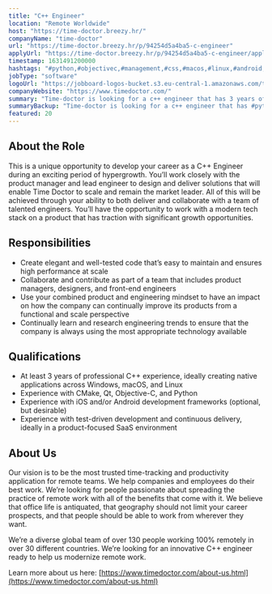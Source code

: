 ```yaml
---
title: "C++ Engineer"
location: "Remote Worldwide"
host: "https://time-doctor.breezy.hr/"
companyName: "time-doctor"
url: "https://time-doctor.breezy.hr/p/94254d5a4ba5-c-engineer"
applyUrl: "https://time-doctor.breezy.hr/p/94254d5a4ba5-c-engineer/apply"
timestamp: 1631491200000
hashtags: "#python,#objectivec,#management,#css,#macos,#linux,#android,#ios,#marketing,#ui/ux"
jobType: "software"
logoUrl: "https://jobboard-logos-bucket.s3.eu-central-1.amazonaws.com/time-doctor"
companyWebsite: "https://www.timedoctor.com/"
summary: "Time-doctor is looking for a c++ engineer that has 3 years of professional C++ experience, ideally creating native applications across Windows, macOS, and Linux."
summaryBackup: "Time-doctor is looking for a c++ engineer that has #python, #objectivec, #management."
featured: 20
---
```


## About the Role

This is a unique opportunity to develop your career as a C++ Engineer during an exciting period of hypergrowth. You’ll work closely with the product manager and lead engineer to design and deliver solutions that will enable Time Doctor to scale and remain the market leader. All of this will be achieved through your ability to both deliver and collaborate with a team of talented engineers. You’ll have the opportunity to work with a modern tech stack on a product that has traction with significant growth opportunities.

## Responsibilities

*   Create elegant and well-tested code that’s easy to maintain and ensures high performance at scale
*   Collaborate and contribute as part of a team that includes product managers, designers, and front-end engineers
*   Use your combined product and engineering mindset to have an impact on how the company can continually improve its products from a functional and scale perspective
*   Continually learn and research engineering trends to ensure that the company is always using the most appropriate technology available

## Qualifications

*   At least 3 years of professional C++ experience, ideally creating native applications across Windows, macOS, and Linux
*   Experience with CMake, Qt, Objective-C, and Python
*   Experience with iOS and/or Android development frameworks (optional, but desirable)
*   Experience with test-driven development and continuous delivery, ideally in a product-focused SaaS environment

## About Us

Our vision is to be the most trusted time-tracking and productivity application for remote teams. We help companies and employees do their best work. We’re looking for people passionate about spreading the practice of remote work with all of the benefits that come with it. We believe that office life is antiquated, that geography should not limit your career prospects, and that people should be able to work from wherever they want.

We’re a diverse global team of over 130 people working 100% remotely in over 30 different countries. We’re looking for an innovative C++ engineer ready to help us modernize remote work.

Learn more about us here: [https://www.timedoctor.com/about-us.html](https://www.timedoctor.com/about-us.html)

